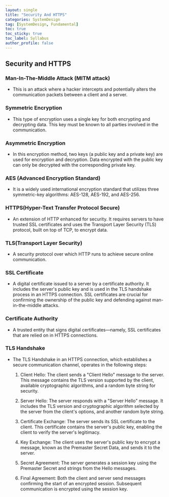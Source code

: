 ```yaml
---
layout: single
title: "Security And HTTPS"
categories: SystemDesign
tag: [SystemDesign, Fundamental]
toc: true
toc_sticky: true
toc_label: Syllabus
author_profile: false
---
```


## Security and HTTPS

### Man-In-The-Middle Attack (MITM attack)

- This is an attack where a hacker intercepts and potentially alters the communication packets between a client and a server.

### Symmetric Encryption

- This type of encryption uses a single key for both encrypting and decrypting data. This key must be known to all parties involved in the communication.

### Asymmetric Encryption

- In this encryption method, two keys (a public key and a private key) are used for encryption and decryption. Data encrypted with the public key can only be decrypted with the corresponding private key.

### AES (Advanced Encryption Standard)

- It is a widely used international encryption standard that utilizes three symmetric-key algorithms: AES-128, AES-192, and AES-256.

### HTTPS(Hyper-Text Transfer Protocol Secure)

- An extension of HTTP enhanced for security. It requires servers to have trusted SSL certificates and uses the Transport Layer Security (TLS) protocol, built on top of TCP, to encrypt data.

### TLS(Transport Layer Security)

- A security protocol over which HTTP runs to achieve secure online communication.

### SSL Certificate

- A digital certificate issued to a server by a certificate authority. It includes the server's public key and is used in the TLS handshake process in an HTTPS connection. SSL certificates are crucial for confirming the ownership of the public key and defending against man-in-the-middle attacks.

### Certificate Authority

- A trusted entity that signs digital certificates—namely, SSL certificates that are relied on in HTTPS connections.

### TLS Handshake

- The TLS Handshake in an HTTPS connection, which establishes a secure communication channel, operates in the following steps:

  1. Client Hello: The client sends a "Client Hello" message to the server. This message contains the TLS version supported by the client, available cryptographic algorithms, and a random byte string for security.

  2. Server Hello: The server responds with a "Server Hello" message. It includes the TLS version and cryptographic algorithm selected by the server from the client's options, and another random byte string.

  3. Certificate Exchange: The server sends its SSL certificate to the client. This certificate contains the server's public key, enabling the client to verify the server's legitimacy.

  4. Key Exchange: The client uses the server's public key to encrypt a message, known as the Premaster Secret Data, and sends it to the server.

  5. Secret Agreement: The server generates a session key using the Premaster Secret and strings from the Hello messages.

  6. Final Agreement: Both the client and server send messages confirming the start of an encrypted session. Subsequent communication is encrypted using the session key.
